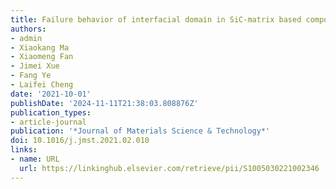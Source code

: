 ```yaml
---
title: Failure behavior of interfacial domain in SiC-matrix based composites
authors:
- admin
- Xiaokang Ma
- Xiaomeng Fan
- Jimei Xue
- Fang Ye
- Laifei Cheng
date: '2021-10-01'
publishDate: '2024-11-11T21:38:03.808876Z'
publication_types:
- article-journal
publication: '*Journal of Materials Science & Technology*'
doi: 10.1016/j.jmst.2021.02.010
links:
- name: URL
  url: https://linkinghub.elsevier.com/retrieve/pii/S1005030221002346
---
```


